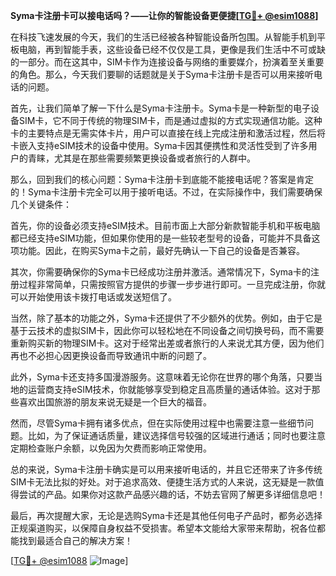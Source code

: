 **Syma卡注册卡可以接电话吗？——让你的智能设备更便捷[[TG💪+ @esim1088](https://t.me/s/esim1088)]**

在科技飞速发展的今天，我们的生活已经被各种智能设备所包围。从智能手机到平板电脑，再到智能手表，这些设备已经不仅仅是工具，更像是我们生活中不可或缺的一部分。而在这其中，SIM卡作为连接设备与网络的重要媒介，扮演着至关重要的角色。那么，今天我们要聊的话题就是关于Syma卡注册卡是否可以用来接听电话的问题。

首先，让我们简单了解一下什么是Syma卡注册卡。Syma卡是一种新型的电子设备SIM卡，它不同于传统的物理SIM卡，而是通过虚拟的方式实现通信功能。这种卡的主要特点是无需实体卡片，用户可以直接在线上完成注册和激活过程，然后将卡嵌入支持eSIM技术的设备中使用。Syma卡因其便携性和灵活性受到了许多用户的青睐，尤其是在那些需要频繁更换设备或者旅行的人群中。

那么，回到我们的核心问题：Syma卡注册卡到底能不能接电话呢？答案是肯定的！Syma卡注册卡完全可以用于接听电话。不过，在实际操作中，我们需要确保几个关键条件：

首先，你的设备必须支持eSIM技术。目前市面上大部分新款智能手机和平板电脑都已经支持eSIM功能，但如果你使用的是一些较老型号的设备，可能并不具备这项功能。因此，在购买Syma卡之前，最好先确认一下自己的设备是否兼容。

其次，你需要确保你的Syma卡已经成功注册并激活。通常情况下，Syma卡的注册过程非常简单，只需按照官方提供的步骤一步步进行即可。一旦完成注册，你就可以开始使用该卡拨打电话或发送短信了。

当然，除了基本的功能之外，Syma卡还提供了不少额外的优势。例如，由于它是基于云技术的虚拟SIM卡，因此你可以轻松地在不同设备之间切换号码，而不需要重新购买新的物理SIM卡。这对于经常出差或者旅行的人来说尤其方便，因为他们再也不必担心因更换设备而导致通讯中断的问题了。

此外，Syma卡还支持多国漫游服务。这意味着无论你在世界的哪个角落，只要当地的运营商支持eSIM技术，你就能够享受到稳定且高质量的通话体验。这对于那些喜欢出国旅游的朋友来说无疑是一个巨大的福音。

然而，尽管Syma卡拥有诸多优点，但在实际使用过程中也需要注意一些细节问题。比如，为了保证通话质量，建议选择信号较强的区域进行通话；同时也要注意定期检查账户余额，以免因为欠费而影响正常使用。

总的来说，Syma卡注册卡确实是可以用来接听电话的，并且它还带来了许多传统SIM卡无法比拟的好处。对于追求高效、便捷生活方式的人来说，这无疑是一款值得尝试的产品。如果你对这款产品感兴趣的话，不妨去官网了解更多详细信息吧！

最后，再次提醒大家，无论是选购Syma卡还是其他任何电子产品时，都务必选择正规渠道购买，以保障自身权益不受损害。希望本文能给大家带来帮助，祝各位都能找到最适合自己的解决方案！

[[TG💪+ @esim1088](https://t.me/s/esim1088) ![Image](https://i.postimg.cc/4NQfJmqS/Snipaste-2025-05-13-00-14-12.png)]